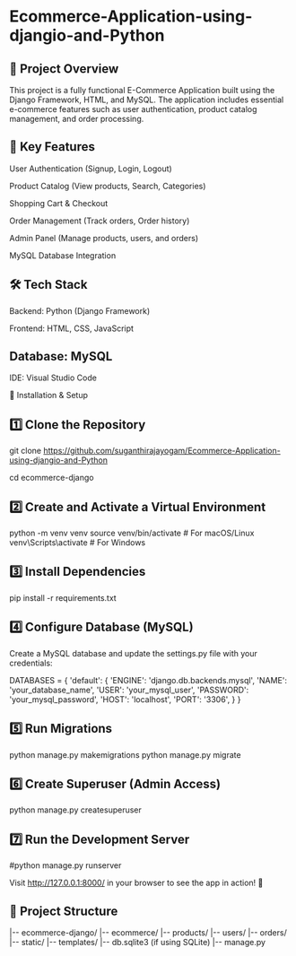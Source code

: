 # Ecommerce-Application-using-djangio-and-Python
## 📌 Project Overview

This project is a fully functional E-Commerce Application built using the Django Framework, HTML, and MySQL. The application includes essential e-commerce features such as user authentication, product catalog management, and order processing.

## 🔑 Key Features

User Authentication (Signup, Login, Logout)

Product Catalog (View products, Search, Categories)

Shopping Cart & Checkout

Order Management (Track orders, Order history)

Admin Panel (Manage products, users, and orders)

MySQL Database Integration

## 🛠️ Tech Stack

Backend: Python (Django Framework)

Frontend: HTML, CSS, JavaScript

## Database: MySQL

IDE: Visual Studio Code

🚀 Installation & Setup

## 1️⃣ Clone the Repository

git clone https://github.com/suganthirajayogam/Ecommerce-Application-using-djangio-and-Python

cd ecommerce-django

## 2️⃣ Create and Activate a Virtual Environment

python -m venv venv
source venv/bin/activate  # For macOS/Linux
venv\Scripts\activate    # For Windows

## 3️⃣ Install Dependencies

pip install -r requirements.txt

## 4️⃣ Configure Database (MySQL)

Create a MySQL database and update the settings.py file with your credentials:

DATABASES = {
    'default': {
        'ENGINE': 'django.db.backends.mysql',
        'NAME': 'your_database_name',
        'USER': 'your_mysql_user',
        'PASSWORD': 'your_mysql_password',
        'HOST': 'localhost',
        'PORT': '3306',
    }
}

## 5️⃣ Run Migrations

python manage.py makemigrations
python manage.py migrate

## 6️⃣ Create Superuser (Admin Access)

python manage.py createsuperuser

## 7️⃣ Run the Development Server

#python manage.py runserver

Visit http://127.0.0.1:8000/ in your browser to see the app in action! 🚀

## 📂 Project Structure

|-- ecommerce-django/
    |-- ecommerce/
    |-- products/
    |-- users/
    |-- orders/
    |-- static/
    |-- templates/
    |-- db.sqlite3 (if using SQLite)
    |-- manage.py

